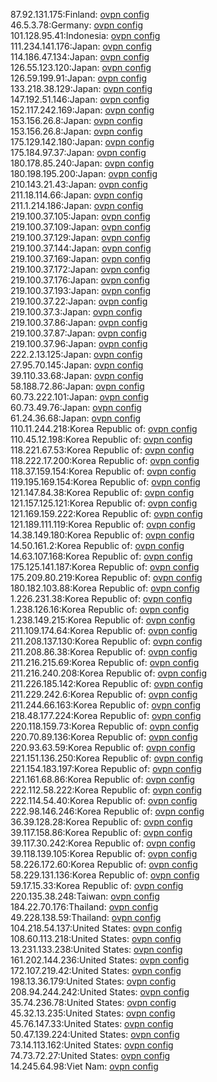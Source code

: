 87.92.131.175:Finland: [ovpn config](vpn/87_92_131_175.ovpn)  
46.5.3.78:Germany: [ovpn config](vpn/46_5_3_78.ovpn)  
101.128.95.41:Indonesia: [ovpn config](vpn/101_128_95_41.ovpn)  
111.234.141.176:Japan: [ovpn config](vpn/111_234_141_176.ovpn)  
114.186.47.134:Japan: [ovpn config](vpn/114_186_47_134.ovpn)  
126.55.123.120:Japan: [ovpn config](vpn/126_55_123_120.ovpn)  
126.59.199.91:Japan: [ovpn config](vpn/126_59_199_91.ovpn)  
133.218.38.129:Japan: [ovpn config](vpn/133_218_38_129.ovpn)  
147.192.51.146:Japan: [ovpn config](vpn/147_192_51_146.ovpn)  
152.117.242.169:Japan: [ovpn config](vpn/152_117_242_169.ovpn)  
153.156.26.8:Japan: [ovpn config](vpn/153_156_26_8.ovpn)  
153.156.26.8:Japan: [ovpn config](vpn/153_156_26_8.ovpn)  
175.129.142.180:Japan: [ovpn config](vpn/175_129_142_180.ovpn)  
175.184.97.37:Japan: [ovpn config](vpn/175_184_97_37.ovpn)  
180.178.85.240:Japan: [ovpn config](vpn/180_178_85_240.ovpn)  
180.198.195.200:Japan: [ovpn config](vpn/180_198_195_200.ovpn)  
210.143.21.43:Japan: [ovpn config](vpn/210_143_21_43.ovpn)  
211.18.114.66:Japan: [ovpn config](vpn/211_18_114_66.ovpn)  
211.1.214.186:Japan: [ovpn config](vpn/211_1_214_186.ovpn)  
219.100.37.105:Japan: [ovpn config](vpn/219_100_37_105.ovpn)  
219.100.37.109:Japan: [ovpn config](vpn/219_100_37_109.ovpn)  
219.100.37.129:Japan: [ovpn config](vpn/219_100_37_129.ovpn)  
219.100.37.144:Japan: [ovpn config](vpn/219_100_37_144.ovpn)  
219.100.37.169:Japan: [ovpn config](vpn/219_100_37_169.ovpn)  
219.100.37.172:Japan: [ovpn config](vpn/219_100_37_172.ovpn)  
219.100.37.176:Japan: [ovpn config](vpn/219_100_37_176.ovpn)  
219.100.37.193:Japan: [ovpn config](vpn/219_100_37_193.ovpn)  
219.100.37.22:Japan: [ovpn config](vpn/219_100_37_22.ovpn)  
219.100.37.3:Japan: [ovpn config](vpn/219_100_37_3.ovpn)  
219.100.37.86:Japan: [ovpn config](vpn/219_100_37_86.ovpn)  
219.100.37.87:Japan: [ovpn config](vpn/219_100_37_87.ovpn)  
219.100.37.96:Japan: [ovpn config](vpn/219_100_37_96.ovpn)  
222.2.13.125:Japan: [ovpn config](vpn/222_2_13_125.ovpn)  
27.95.70.145:Japan: [ovpn config](vpn/27_95_70_145.ovpn)  
39.110.33.68:Japan: [ovpn config](vpn/39_110_33_68.ovpn)  
58.188.72.86:Japan: [ovpn config](vpn/58_188_72_86.ovpn)  
60.73.222.101:Japan: [ovpn config](vpn/60_73_222_101.ovpn)  
60.73.49.76:Japan: [ovpn config](vpn/60_73_49_76.ovpn)  
61.24.36.68:Japan: [ovpn config](vpn/61_24_36_68.ovpn)  
110.11.244.218:Korea Republic of: [ovpn config](vpn/110_11_244_218.ovpn)  
110.45.12.198:Korea Republic of: [ovpn config](vpn/110_45_12_198.ovpn)  
118.221.67.53:Korea Republic of: [ovpn config](vpn/118_221_67_53.ovpn)  
118.222.17.200:Korea Republic of: [ovpn config](vpn/118_222_17_200.ovpn)  
118.37.159.154:Korea Republic of: [ovpn config](vpn/118_37_159_154.ovpn)  
119.195.169.154:Korea Republic of: [ovpn config](vpn/119_195_169_154.ovpn)  
121.147.84.38:Korea Republic of: [ovpn config](vpn/121_147_84_38.ovpn)  
121.157.125.121:Korea Republic of: [ovpn config](vpn/121_157_125_121.ovpn)  
121.169.159.222:Korea Republic of: [ovpn config](vpn/121_169_159_222.ovpn)  
121.189.111.119:Korea Republic of: [ovpn config](vpn/121_189_111_119.ovpn)  
14.38.149.180:Korea Republic of: [ovpn config](vpn/14_38_149_180.ovpn)  
14.50.161.2:Korea Republic of: [ovpn config](vpn/14_50_161_2.ovpn)  
14.63.107.168:Korea Republic of: [ovpn config](vpn/14_63_107_168.ovpn)  
175.125.141.187:Korea Republic of: [ovpn config](vpn/175_125_141_187.ovpn)  
175.209.80.219:Korea Republic of: [ovpn config](vpn/175_209_80_219.ovpn)  
180.182.103.88:Korea Republic of: [ovpn config](vpn/180_182_103_88.ovpn)  
1.226.231.38:Korea Republic of: [ovpn config](vpn/1_226_231_38.ovpn)  
1.238.126.16:Korea Republic of: [ovpn config](vpn/1_238_126_16.ovpn)  
1.238.149.215:Korea Republic of: [ovpn config](vpn/1_238_149_215.ovpn)  
211.109.174.64:Korea Republic of: [ovpn config](vpn/211_109_174_64.ovpn)  
211.208.137.130:Korea Republic of: [ovpn config](vpn/211_208_137_130.ovpn)  
211.208.86.38:Korea Republic of: [ovpn config](vpn/211_208_86_38.ovpn)  
211.216.215.69:Korea Republic of: [ovpn config](vpn/211_216_215_69.ovpn)  
211.216.240.208:Korea Republic of: [ovpn config](vpn/211_216_240_208.ovpn)  
211.226.185.142:Korea Republic of: [ovpn config](vpn/211_226_185_142.ovpn)  
211.229.242.6:Korea Republic of: [ovpn config](vpn/211_229_242_6.ovpn)  
211.244.66.163:Korea Republic of: [ovpn config](vpn/211_244_66_163.ovpn)  
218.48.177.224:Korea Republic of: [ovpn config](vpn/218_48_177_224.ovpn)  
220.118.159.73:Korea Republic of: [ovpn config](vpn/220_118_159_73.ovpn)  
220.70.89.136:Korea Republic of: [ovpn config](vpn/220_70_89_136.ovpn)  
220.93.63.59:Korea Republic of: [ovpn config](vpn/220_93_63_59.ovpn)  
221.151.136.250:Korea Republic of: [ovpn config](vpn/221_151_136_250.ovpn)  
221.154.183.197:Korea Republic of: [ovpn config](vpn/221_154_183_197.ovpn)  
221.161.68.86:Korea Republic of: [ovpn config](vpn/221_161_68_86.ovpn)  
222.112.58.222:Korea Republic of: [ovpn config](vpn/222_112_58_222.ovpn)  
222.114.54.40:Korea Republic of: [ovpn config](vpn/222_114_54_40.ovpn)  
222.98.146.246:Korea Republic of: [ovpn config](vpn/222_98_146_246.ovpn)  
36.39.128.28:Korea Republic of: [ovpn config](vpn/36_39_128_28.ovpn)  
39.117.158.86:Korea Republic of: [ovpn config](vpn/39_117_158_86.ovpn)  
39.117.30.242:Korea Republic of: [ovpn config](vpn/39_117_30_242.ovpn)  
39.118.139.105:Korea Republic of: [ovpn config](vpn/39_118_139_105.ovpn)  
58.226.172.60:Korea Republic of: [ovpn config](vpn/58_226_172_60.ovpn)  
58.229.131.136:Korea Republic of: [ovpn config](vpn/58_229_131_136.ovpn)  
59.17.15.33:Korea Republic of: [ovpn config](vpn/59_17_15_33.ovpn)  
220.135.38.248:Taiwan: [ovpn config](vpn/220_135_38_248.ovpn)  
184.22.70.176:Thailand: [ovpn config](vpn/184_22_70_176.ovpn)  
49.228.138.59:Thailand: [ovpn config](vpn/49_228_138_59.ovpn)  
104.218.54.137:United States: [ovpn config](vpn/104_218_54_137.ovpn)  
108.60.113.218:United States: [ovpn config](vpn/108_60_113_218.ovpn)  
13.231.133.238:United States: [ovpn config](vpn/13_231_133_238.ovpn)  
161.202.144.236:United States: [ovpn config](vpn/161_202_144_236.ovpn)  
172.107.219.42:United States: [ovpn config](vpn/172_107_219_42.ovpn)  
198.13.36.179:United States: [ovpn config](vpn/198_13_36_179.ovpn)  
208.94.244.242:United States: [ovpn config](vpn/208_94_244_242.ovpn)  
35.74.236.78:United States: [ovpn config](vpn/35_74_236_78.ovpn)  
45.32.13.235:United States: [ovpn config](vpn/45_32_13_235.ovpn)  
45.76.147.33:United States: [ovpn config](vpn/45_76_147_33.ovpn)  
50.47.139.224:United States: [ovpn config](vpn/50_47_139_224.ovpn)  
73.14.113.162:United States: [ovpn config](vpn/73_14_113_162.ovpn)  
74.73.72.27:United States: [ovpn config](vpn/74_73_72_27.ovpn)  
14.245.64.98:Viet Nam: [ovpn config](vpn/14_245_64_98.ovpn)  
